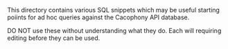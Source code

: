 This directory contains various SQL snippets which may be useful
starting poiints for ad hoc queries against the Cacophony API
database.

DO NOT use these without understanding what they do. Each will
requiring editing before they can be used.
